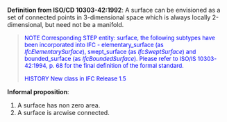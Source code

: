 ﻿**Definition from ISO/CD 10303-42:1992**: A surface can be envisioned as a set of connected points in 3-dimensional space which is always locally 2-dimensional, but need not be a manifold.

> <font color="#0000FF" size="-1">NOTE Corresponding STEP entity:
		  surface, the following subtypes have been incorporated into IFC -
		  elementary_surface (as <i>IfcElementarySurface</i>), swept_surface (as
		  <i>IfcSweptSurface</i>) and bounded_surface (as <i>IfcBoundedSurface</i>).
		  Please refer to ISO/IS 10303-42:1994, p. 68 for the final definition of the
		  formal standard. </font>
> 
> <font color="#0000FF" size="-1">HISTORY New class in IFC Release 1.5
		  </font>
>

**Informal proposition**:

1. A surface has non zero area.
2. A surface is arcwise connected.